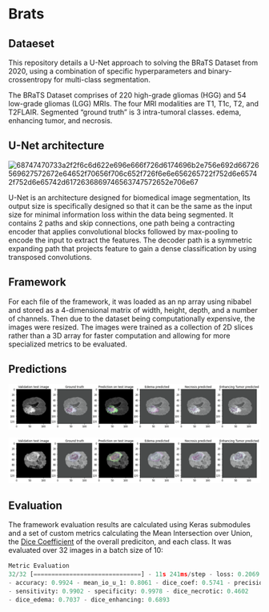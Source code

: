 # Brats

## Dataeset 

This repository details a U-Net approach to solving the BRaTS Dataset from 2020, using a combination of specific hyperparameters and binary-crossentropy for multi-class segmentation. 

The BRaTS Dataset comprises of 220 high-grade gliomas (HGG) and 54 low-grade gliomas (LGG) MRIs. The four MRI modalities are T1, T1c, T2, and T2FLAIR. Segmented “ground truth” is 3 intra-tumoral classes. edema, enhancing tumor, and necrosis.

## U-Net architecture 
![68747470733a2f2f6c6d622e696e666f726d6174696b2e756e692d66726569627572672e64652f70656f706c652f726f6e6e656265722f752d6e65742f752d6e65742d6172636869746563747572652e706e67](https://user-images.githubusercontent.com/101694383/158929757-79641461-bd4b-4126-aa41-f909e831aa60.png)

U-Net is an architecture designed for biomedical image segmentation, Its output size is specifically designed so that it can be the same as the input size for minimal information loss within the data being segmented. It contains 2 paths and skip connections, one path being a contracting encoder that applies convolutional blocks followed by max-pooling to encode the input to extract the features. The decoder path is a symmetric expanding path that projects feature to gain a dense classification by using transposed convolutions.

## Framework 

For each file of the framework, it was loaded as an np array using nibabel and stored as a 4-dimensional matrix of width, height, depth, and a number of channels. Then due to the dataset being computationally expensive, the images were resized. The images were trained as a collection of 2D slices rather than a 3D array for faster computation and allowing for more specialized metrics to be evaluated.

## Predictions 

![pred1](pred/valset.png)

![pred2](pred/valset2.png)



## Evaluation 
The framework evaluation results are calculated using Keras submodules and a set of custom metrics calculating the Mean Intersection over Union, the [Dice Coefficient](https://chenriang.me/f1-equal-dice-coefficient.html) of the overall prediciton, and each class. It was evaluated over 32 images in a batch size of 10:


```python
Metric Evaluation
32/32 [==============================] - 11s 241ms/step - loss: 0.2069 
- accuracy: 0.9924 - mean_io_u_1: 0.8061 - dice_coef: 0.5741 - precision: 0.9937 
- sensitivity: 0.9902 - specificity: 0.9978 - dice_necrotic: 0.4602 
- dice_edema: 0.7037 - dice_enhancing: 0.6893

```
